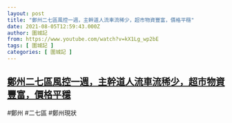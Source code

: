 ```yaml
---
layout: post
title: "鄭州二七區風控一週，主幹道人流車流稀少，超市物資豐富，價格平穩"
date: 2021-08-05T12:59:43.000Z
author: 圍城記
from: https://www.youtube.com/watch?v=kX1Lg_wp2bE
tags: [ 圍城記 ]
categories: [ 圍城記 ]
---
```

<!--1628168383000-->
[鄭州二七區風控一週，主幹道人流車流稀少，超市物資豐富，價格平穩](https://www.youtube.com/watch?v=kX1Lg_wp2bE)
------

<div>
#鄭州 #二七區 #鄭州現狀
</div>
